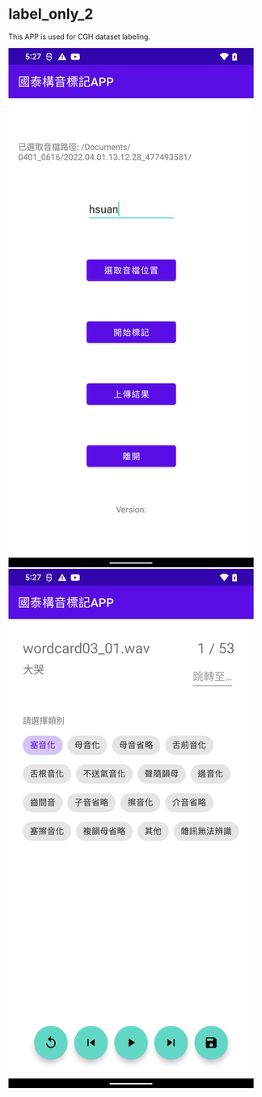 # label_only_2

This APP is used for CGH dataset labeling.

![Image](app/src/screen1.png)
![Image](app/src/screen2.png)

